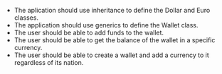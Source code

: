 * The aplication should use inheritance to define the Dollar and Euro classes.
* The application should use generics to define the Wallet class.
* The user should be able to add funds to the wallet.
* The user should be able to get the balance of the wallet in a specific currency.
* The user should be able to create a wallet and add a currency to it regardless of its nation.